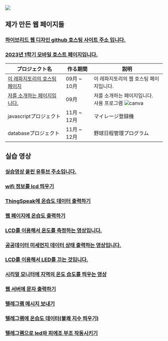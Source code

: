 <img src="https://img.shields.io/badge/C++-A8B9CC?style=flat-square&logo=C++&logoColor=white"/>

## 제가 만든 웹 페이지들
### [하이브리드 웹 디자인 github 호스팅 사이트 주소 입니다.](https://do04200611.github.io/CORODOVA/)
### [2023년 1학기 모바일 호스트 페이지입니다.](https://do04200611.github.io/MobilePorjectReport/)

 | プロジェクト名           | 作る期間          | 説明                 |
  |------------------------|---------------|--------------------|
  | [이 레파지토리의 호스팅 페이지](https://do04200611.github.io/arduino/)| 09月 ~ 10月 |이 레파지토리의 웹 호스팅 페이지입니다.|
  |[저를 소개하는 페이지입니다.](https://www.canva.com/design/DAFuYuBgZUs/s-JmJg43upgSn_3hA5ckbg/edit)|09月|저를 소개하는 페이지입니다.<br> 사용 프로그램 ![canva](https://img.shields.io/badge/canva-purple?style=for-the-badge&logo=canva)|
  | javascriptプロジェクト | 11月 ~ 12月 | マイレージ登録機    |
  | databaseプロジェクト          | 11月 ~ 12月 | 野球日程管理プログラム |

## 실습 영상

### [실습영상 올린 유튜브 주소입니다.](https://www.youtube.com/watch?v=ahKks-Nlcj8&list=PLa9mEB-p4bAR8zgW_4FiV8u6EjNJJ3kDY)<br>
### [wifi 정보를 lcd 띄우기](https://www.youtube.com/watch?v=ahKks-Nlcj8)
### [ThingSpeak에 온습도 데이터 출력하기](https://www.youtube.com/watch?v=xYFIW5KN7jE) 
### [웹 페이지에 온습도 출력하기](https://www.youtube.com/watch?v=fqGMlaPy6Zg)
### [LCD를 이용해서 온도를 측정하는 영상입니다.](https://www.youtube.com/watch?v=TxiAmZT7U4g)
### [공공데이터 미세먼지 데이터 상태 출력하는 영상입니다.](https://www.youtube.com/watch?v=Kx_GNM0-79k)
### [LCD를 이용해서 LED를 끄는 것입니다.](https://www.youtube.com/watch?v=y33I_QGTM3c)
### [시리얼 모니터에 지역의 온도 습도를 띄우는  영상](https://www.youtube.com/watch?v=vdfIM9Lhlps)
### [웹 서버에 문자 출력하기](https://www.youtube.com/shorts/UwctYmhBJ5I)
### [텔레그램 메시지 보내기](https://www.youtube.com/watch?v=gnahxwbEI4M)
### [텔레그램에 온습도 데이터(불쾌 지수 띄우기)](https://www.youtube.com/watch?v=szraAEoabFY)
### [텔레그램으로 led와 피에조 부조 작동시키기](https://www.youtube.com/watch?v=o7kvIzdei80)
